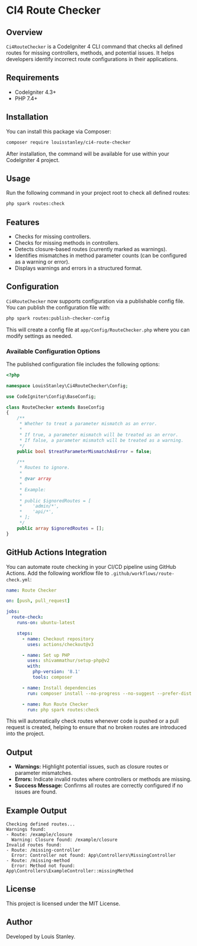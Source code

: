 # CI4 Route Checker

## Overview
`Ci4RouteChecker` is a CodeIgniter 4 CLI command that checks all defined routes for missing controllers, methods, and potential issues. It helps developers identify incorrect route configurations in their applications.

## Requirements
- CodeIgniter 4.3+
- PHP 7.4+

## Installation
You can install this package via Composer:

```sh
composer require louisstanley/ci4-route-checker
```

After installation, the command will be available for use within your CodeIgniter 4 project.

## Usage
Run the following command in your project root to check all defined routes:

```sh
php spark routes:check
```

## Features
- Checks for missing controllers.
- Checks for missing methods in controllers.
- Detects closure-based routes (currently marked as warnings).
- Identifies mismatches in method parameter counts (can be configured as a warning or error).
- Displays warnings and errors in a structured format.

## Configuration
`Ci4RouteChecker` now supports configuration via a publishable config file. You can publish the configuration file with:

```sh
php spark routes:publish-checker-config
```

This will create a config file at `app/Config/RouteChecker.php` where you can modify settings as needed.

### Available Configuration Options
The published configuration file includes the following options:

```php
<?php

namespace LouisStanley\Ci4RouteChecker\Config;

use CodeIgniter\Config\BaseConfig;

class RouteChecker extends BaseConfig
{
    /**
     * Whether to treat a parameter mismatch as an error.
     *
     * If true, a parameter mismatch will be treated as an error.
     * If false, a parameter mismatch will be treated as a warning.
     */
    public bool $treatParameterMismatchAsError = false;

    /**
     * Routes to ignore.
     *
     * @var array
     *
     * Example:
     *
     * public $ignoredRoutes = [
     *    'admin/*',
     *    'api/*',
     * ];
     */
    public array $ignoredRoutes = [];
}
```

## GitHub Actions Integration
You can automate route checking in your CI/CD pipeline using GitHub Actions. Add the following workflow file to `.github/workflows/route-check.yml`:

```yaml
name: Route Checker

on: [push, pull_request]

jobs:
  route-check:
    runs-on: ubuntu-latest

    steps:
      - name: Checkout repository
        uses: actions/checkout@v3

      - name: Set up PHP
        uses: shivammathur/setup-php@v2
        with:
          php-version: '8.1'
          tools: composer

      - name: Install dependencies
        run: composer install --no-progress --no-suggest --prefer-dist

      - name: Run Route Checker
        run: php spark routes:check
```

This will automatically check routes whenever code is pushed or a pull request is created, helping to ensure that no broken routes are introduced into the project.

## Output
- **Warnings:** Highlight potential issues, such as closure routes or parameter mismatches.
- **Errors:** Indicate invalid routes where controllers or methods are missing.
- **Success Message:** Confirms all routes are correctly configured if no issues are found.

## Example Output
```
Checking defined routes...
Warnings found:
- Route: /example/closure
  Warning: Closure found: /example/closure
Invalid routes found:
- Route: /missing-controller
  Error: Controller not found: App\Controllers\MissingController
- Route: /missing-method
  Error: Method not found: App\Controllers\ExampleController::missingMethod
```

## License
This project is licensed under the MIT License.

## Author
Developed by Louis Stanley.

